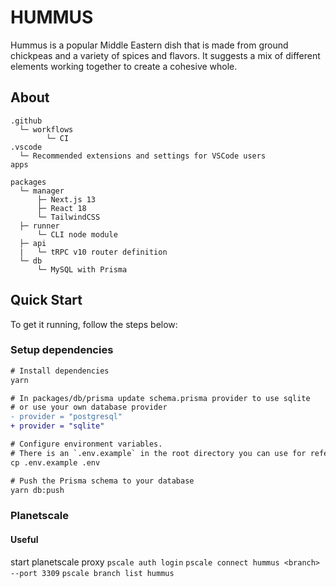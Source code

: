 # HUMMUS

Hummus is a popular Middle Eastern dish that is made from ground chickpeas and a variety of spices and flavors. It suggests a mix of different elements working together to create a cohesive whole.

## About

```
.github
  └─ workflows
        └─ CI
.vscode
  └─ Recommended extensions and settings for VSCode users
apps

packages
  └─ manager
      ├─ Next.js 13
      ├─ React 18
      └─ TailwindCSS
  ├─ runner
      └─ CLI node module
  ├─ api
  |   └─ tRPC v10 router definition
  └─ db
      └─ MySQL with Prisma
```

## Quick Start

To get it running, follow the steps below:

### Setup dependencies

```diff
# Install dependencies
yarn

# In packages/db/prisma update schema.prisma provider to use sqlite
# or use your own database provider
- provider = "postgresql"
+ provider = "sqlite"

# Configure environment variables.
# There is an `.env.example` in the root directory you can use for reference
cp .env.example .env

# Push the Prisma schema to your database
yarn db:push
```

### Planetscale

#### Useful

start planetscale proxy
`pscale auth login`
`pscale connect hummus <branch> --port 3309`
`pscale branch list hummus`
